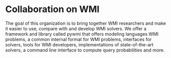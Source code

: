# Collaboration on WMI
The goal of this organization is to bring together WMI researchers and make it easier to use, compare with and develop WMI solvers.
We offer a framework and library called pywmi that offers modeling languages WMI problems, a common internal format for WMI problems, interfaces for solvers, tools for WMI developers, implementations of state-of-the-art solvers, a command line interface to compute query probabilities and more.
